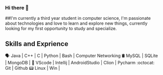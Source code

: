 ### Hi there 👋

##I'm currently a third year student in computer science, I'm passionate about technologies and love to learn and explore new things, currently looking for my first opportunity to study and specialize.

## Skills and Exprience


🗣 Java | C++ | C | Python | Bash | Computer Networking
🛢️ MySQL | SQLite | MongoDB |
🎲 VScode | Intellij | AndroidStudio | Clion | Pycharm
:octocat: Git | Github
📟 Linux | Win |


